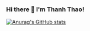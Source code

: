 ### Hi there 👋 I'm Thanh Thao!
[![Anurag's GitHub stats](https://github-readme-stats.vercel.app/api?username=vuthaouet)](https://github.com/anuraghazra/github-readme-stats)

<!--
**vuthaouet/vuthaouet** is a ✨ _special_ ✨ repository because its `README.md` (this file) appears on your GitHub profile.

Here are some ideas to get you started:

- 🔭 I’m currently working on ...
- 🌱 I’m currently learning ...
- 👯 I’m looking to collaborate on ...
- 🤔 I’m looking for help with ...
- 💬 Ask me about ...
- 📫 How to reach me: ...
- 😄 Pronouns: ...
- ⚡ Fun fact: ...
-->
